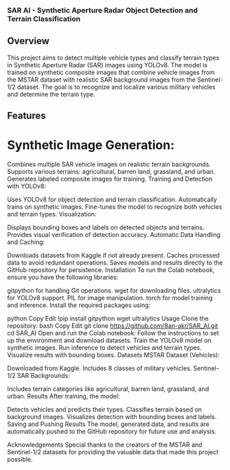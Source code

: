 ### SAR AI - Synthetic Aperture Radar Object Detection and Terrain Classification
## Overview
This project aims to detect multiple vehicle types and classify terrain types in Synthetic Aperture Radar (SAR) images using YOLOv8. The model is trained on synthetic composite images that combine vehicle images from the MSTAR dataset with realistic SAR background images from the Sentinel-1/2 dataset. The goal is to recognize and localize various military vehicles and determine the terrain type.

## Features
# Synthetic Image Generation:

Combines multiple SAR vehicle images on realistic terrain backgrounds.
Supports various terrains: agricultural, barren land, grassland, and urban.
Generates labeled composite images for training.
Training and Detection with YOLOv8:

Uses YOLOv8 for object detection and terrain classification.
Automatically trains on synthetic images.
Fine-tunes the model to recognize both vehicles and terrain types.
Visualization:

Displays bounding boxes and labels on detected objects and terrains.
Provides visual verification of detection accuracy.
Automatic Data Handling and Caching:

Downloads datasets from Kaggle if not already present.
Caches processed data to avoid redundant operations.
Saves models and results directly to the GitHub repository for persistence.
Installation
To run the Colab notebook, ensure you have the following libraries:

gitpython for handling Git operations.
wget for downloading files.
ultralytics for YOLOv8 support.
PIL for image manipulation.
torch for model training and inference.
Install the required packages using:

python
Copy
Edit
!pip install gitpython wget ultralytics
Usage
Clone the repository:
bash
Copy
Edit
git clone https://github.com/8an-akr/SAR_AI.git
cd SAR_AI
Open and run the Colab notebook:
Follow the instructions to set up the environment and download datasets.
Train the YOLOv8 model on synthetic images.
Run inference to detect vehicles and terrain types.
Visualize results with bounding boxes.
Datasets
MSTAR Dataset (Vehicles):

Downloaded from Kaggle.
Includes 8 classes of military vehicles.
Sentinel-1/2 SAR Backgrounds:

Includes terrain categories like agricultural, barren land, grassland, and urban.
Results
After training, the model:

Detects vehicles and predicts their types.
Classifies terrain based on background images.
Visualizes detection with bounding boxes and labels.
Saving and Pushing Results
The model, generated data, and results are automatically pushed to the GitHub repository for future use and analysis.

Acknowledgements
Special thanks to the creators of the MSTAR and Sentinel-1/2 datasets for providing the valuable data that made this project possible.

